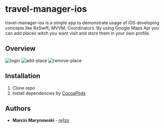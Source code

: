 # travel-manager-ios

travel-manager-ios is a simple app to demonstrate usage of iOS developing concepts like RxSwift, MVVM, Coordinators.
By using Google Maps Api you can add places witch you want visit and store them in your own profile.

## Overview
![login](Images/login.gif)
![add-place](Images/add-place.gif)
![remove-place](Images/remove-place.gif)

## Installation

1. Clone repo
2. Install dependencies by [CocoaPods](http://cocoapods.org)

## Authors

* **Marcin Marynowski** - [re1zo](https://github.com/re1zo/)
